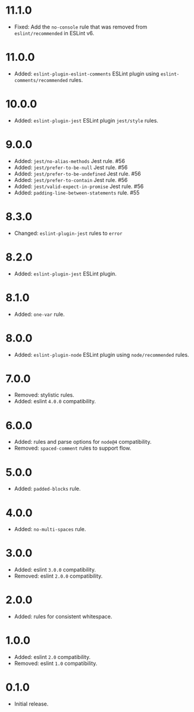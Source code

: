 # 11.1.0

-   Fixed: Add the `no-console` rule that was removed from `eslint/recommended` in ESLint v6.

# 11.0.0

-   Added: `eslint-plugin-eslint-comments` ESLint plugin using `eslint-comments/recommended`  rules.

# 10.0.0

-   Added: `eslint-plugin-jest` ESLint plugin `jest/style`  rules.

# 9.0.0

-   Added: `jest/no-alias-methods` Jest rule. #56
-   Added: `jest/prefer-to-be-null` Jest rule. #56
-   Added: `jest/prefer-to-be-undefined` Jest rule. #56
-   Added: `jest/prefer-to-contain` Jest rule. #56
-   Added: `jest/valid-expect-in-promise` Jest rule. #56
-   Added: `padding-line-between-statements` rule. #55

# 8.3.0

-   Changed: `eslint-plugin-jest` rules to `error`

# 8.2.0

-   Added: `eslint-plugin-jest` ESLint plugin.

# 8.1.0

-   Added: `one-var` rule.

# 8.0.0

-   Added: `eslint-plugin-node` ESLint plugin using `node/recommended`  rules.

# 7.0.0

-   Removed: stylistic rules.
-   Added: eslint `4.0.0` compatibility.

# 6.0.0

-   Added: rules and parse options for `node@4` compatibility.
-   Removed: `spaced-comment` rules to support flow.

# 5.0.0

-   Added: `padded-blocks` rule.

# 4.0.0

-   Added: `no-multi-spaces` rule.

# 3.0.0

-   Added: eslint `3.0.0` compatibility.
-   Removed: eslint `2.0.0` compatibility.

# 2.0.0

-   Added: rules for consistent whitespace.

# 1.0.0

-   Added: eslint `2.0` compatibility.
-   Removed: eslint `1.0` compatibility.

# 0.1.0

-   Initial release.
